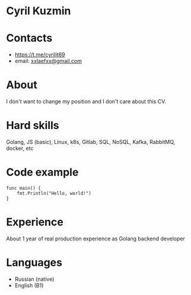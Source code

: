 # Cyril Kuzmin

# Contacts
- https://t.me/cyrilit69 
- email: xxlaefxx@gmail.com

# About
I don't want to change my position and I don't care about this CV.

# Hard skills
Golang, JS (basic), Linux, k8s, Gitlab, SQL, NoSQL, Kafka, RabbitMQ, docker, etc

# Code example
```
func main() {
    fmt.Println("Hello, world!")
}
```
# Experience
About 1 year of real production experience as Golang backend developer

# Languages
- Russian (native)
- English (B1)
